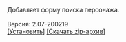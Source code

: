 Добавляет форму поиска персонажа.
<br>
<br>
Версия: 2.07-200219
<br>
[[Установить]](https://raw.githubusercontent.com/MyRequiem/comfortablePlayingInGW/master/separatedScripts/SearchUser/searchUser.user.js) [[Скачать zip-архив]](https://raw.githubusercontent.com/MyRequiem/comfortablePlayingInGW/master/separatedScripts/SearchUser/searchUser.user.js.zip)
<br>
<br>
